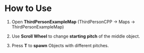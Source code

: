 # How to Use

1. Open **ThirdPersonExampleMap** (ThirdPersonCPP -> Maps -> ThirdPersonExampleMap)

2. Use **Scroll Wheel** to change **starting pitch** of the middle object.

3. Press **T** to **spawn** Objects with different pitches.
